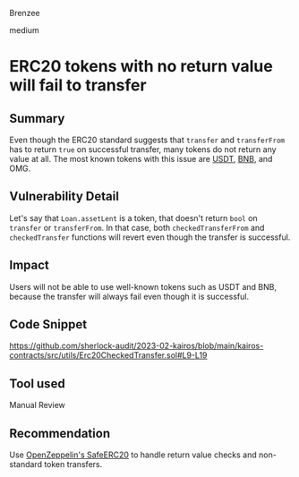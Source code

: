 Brenzee

medium

# ERC20 tokens with no return value will fail to transfer

## Summary
Even though the ERC20 standard suggests that `transfer` and `transferFrom` has to return `true` on successful transfer, many tokens do not return any value at all. The most known tokens with this issue are [USDT](https://etherscan.io/token/0xdac17f958d2ee523a2206206994597c13d831ec7#code#L126), [BNB](https://etherscan.io/token/0xB8c77482e45F1F44dE1745F52C74426C631bDD52#code#L81), and OMG.

## Vulnerability Detail
Let's say that  `Loan.assetLent` is a token, that doesn't return `bool` on `transfer` or `transferFrom`. In that case, both `checkedTransferFrom` and `checkedTransfer` functions will revert even though the transfer is successful.

## Impact
Users will not be able to use well-known tokens such as USDT and BNB, because the transfer will always fail even though it is successful.

## Code Snippet
https://github.com/sherlock-audit/2023-02-kairos/blob/main/kairos-contracts/src/utils/Erc20CheckedTransfer.sol#L9-L19

## Tool used
Manual Review

## Recommendation
Use [OpenZeppelin's SafeERC20](https://docs.openzeppelin.com/contracts/2.x/api/token/erc20#SafeERC20) to handle return value checks and non-standard token transfers.